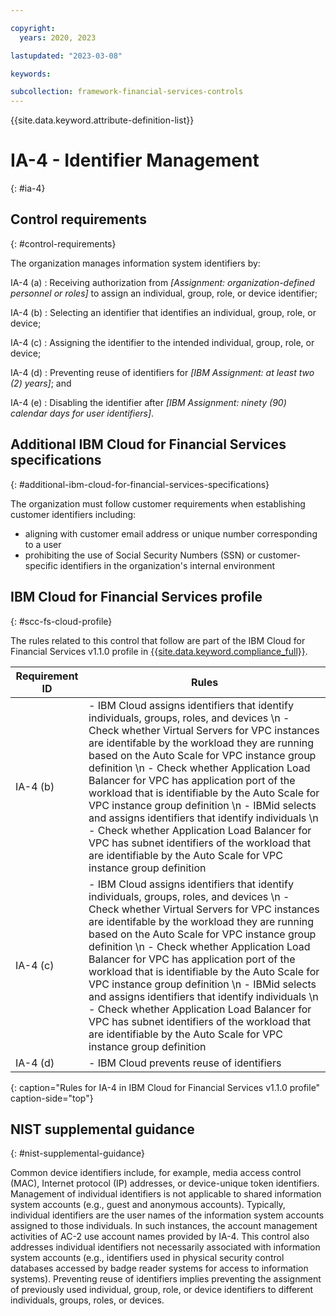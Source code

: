 ```yaml
---

copyright:
  years: 2020, 2023

lastupdated: "2023-03-08"

keywords:

subcollection: framework-financial-services-controls
---
```


{{site.data.keyword.attribute-definition-list}}

               
# IA-4 - Identifier Management
{: #ia-4}

## Control requirements
{: #control-requirements}

The organization manages information system identifiers by:

IA-4 (a)
    : Receiving authorization from _[Assignment: organization-defined personnel or roles]_ to assign an individual, group, role, or device identifier;

IA-4 (b)
    : Selecting an identifier that identifies an individual, group, role, or device;

IA-4 (c)
    : Assigning the identifier to the intended individual, group, role, or device;

IA-4 (d)
    : Preventing reuse of identifiers for _[IBM Assignment: at least two (2) years]_; and

IA-4 (e)
    : Disabling the identifier after _[IBM Assignment: ninety (90) calendar days for user identifiers]_.

## Additional IBM Cloud for Financial Services specifications
{: #additional-ibm-cloud-for-financial-services-specifications}

The organization must follow customer requirements when establishing customer identifiers including:
- aligning with customer email address or unique number corresponding to a user
- prohibiting the use of Social Security Numbers (SSN) or customer-specific identifiers in the organization's internal environment

## IBM Cloud for Financial Services profile
{: #scc-fs-cloud-profile}

The rules related to this control that follow are part of the IBM Cloud for Financial Services v1.1.0 profile in [{{site.data.keyword.compliance_full}}](/docs/security-compliance?topic=security-compliance-getting-started).

| Requirement ID | Rules |
|----------------|-------|
| IA-4 (b) | - IBM Cloud assigns identifiers that identify individuals, groups, roles, and devices \n - Check whether Virtual Servers for VPC instances are identifable by the workload they are running based on the Auto Scale for VPC instance group definition \n - Check whether Application Load Balancer for VPC has application port of the workload that is identifiable by the Auto Scale for VPC instance group definition \n - IBMid selects and assigns identifiers that identify individuals \n - Check whether Application Load Balancer for VPC has subnet identifiers of the workload that are identifiable by the Auto Scale for VPC instance group definition | 
| IA-4 (c) | - IBM Cloud assigns identifiers that identify individuals, groups, roles, and devices \n - Check whether Virtual Servers for VPC instances are identifable by the workload they are running based on the Auto Scale for VPC instance group definition \n - Check whether Application Load Balancer for VPC has application port of the workload that is identifiable by the Auto Scale for VPC instance group definition \n - IBMid selects and assigns identifiers that identify individuals \n - Check whether Application Load Balancer for VPC has subnet identifiers of the workload that are identifiable by the Auto Scale for VPC instance group definition | 
| IA-4 (d) | - IBM Cloud prevents reuse of identifiers | 
{: caption="Rules for IA-4 in IBM Cloud for Financial Services v1.1.0 profile" caption-side="top"}

## NIST supplemental guidance
{: #nist-supplemental-guidance}

Common device identifiers include, for example, media access control (MAC), Internet protocol (IP) addresses, or device-unique token identifiers. Management of individual identifiers is not applicable to shared information system accounts (e.g., guest and anonymous accounts). Typically, individual identifiers are the user names of the information system accounts assigned to those individuals. In such instances, the account management activities of AC-2 use account names provided by IA-4. This control also addresses individual identifiers not necessarily associated with information system accounts (e.g., identifiers used in physical security control databases accessed by badge reader systems for access to information systems). Preventing reuse of identifiers implies preventing the assignment of previously used individual, group, role, or device identifiers to different individuals, groups, roles, or devices.





